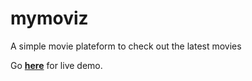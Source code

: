 # mymoviz
A simple movie plateform to check out the latest movies

Go **[here](https://gentle-headland-37730.herokuapp.com/)** for live demo.
